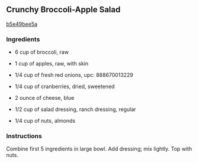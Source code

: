 ## Crunchy Broccoli-Apple Salad

[b5e49bee5a](http://www.kraftrecipes.com/recipes/crunchy-broccoli-apple-salad-180823.aspx)

### Ingredients

 - 6 cup of broccoli, raw

 - 1 cup of apples, raw, with skin

 - 1/4 cup of fresh red onions, upc: 888670013229

 - 1/4 cup of cranberries, dried, sweetened

 - 2 ounce of cheese, blue

 - 1/2 cup of salad dressing, ranch dressing, regular

 - 1/4 cup of nuts, almonds

### Instructions

Combine first 5 ingredients in large bowl. Add dressing; mix lightly. Top with nuts.